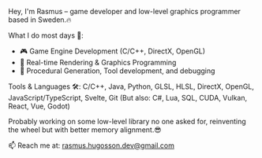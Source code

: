 Hey, I'm Rasmus – game developer and low-level graphics programmer based in Sweden.🔥

What I do most days 🧠:
- 🎮 Game Engine Development (C/C++, DirectX, OpenGL)
- 🎨 Real-time Rendering & Graphics Programming
- 🧱 Procedural Generation, Tool development, and debugging

Tools & Languages 🛠️:
C/C++, Java, Python, GLSL, HLSL, DirectX, OpenGL, JavaScript/TypeScript, Svelte, Git
(But also: C#, Lua, SQL, CUDA, Vulkan, React, Vue, Godot)

Probably working on some low-level library no one asked for, reinventing the wheel but with better memory alignment.😎

📫 Reach me at: [rasmus.hugosson.dev@gmail.com](mailto:rasmus.hugosson.dev@gmail.com)

<!---
rasmushugosson/rasmushugosson is a ✨ special ✨ repository because its `README.md` (this file) appears on your GitHub profile.
You can click the Preview link to take a look at your changes.
--->
